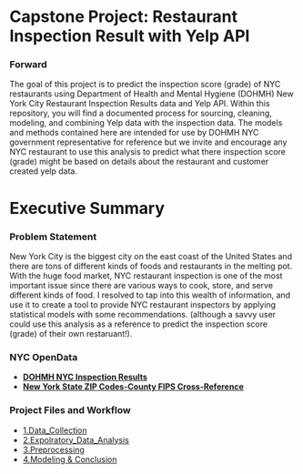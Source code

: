 # Capstone Project: Restaurant Inspection Result with Yelp API

### Forward
The goal of this project is to predict the inspection score (grade) of NYC restaurants using Department of Health and Mental Hygiene (DOHMH) New York City Restaurant Inspection Results data and Yelp API.  Within this repository, you will find a documented process for sourcing, cleaning, modeling, and combining Yelp data with the inspection data.  The models and methods contained here are intended for use by DOHMH NYC government representative for reference but we invite and encourage any NYC restaurant to use this analysis to predict what there inspection score (grade) might be based on details about the restaurant and customer created yelp data.

# Executive Summary

### Problem Statement
New York City is the biggest city on the east coast of the United States and there are tons of different kinds of foods and restaurants in the melting pot. With the huge food market, NYC restaurant inspection is one of the most important issue since there are various ways to cook, store, and serve different kinds of food. I resolved to tap into this wealth of information, and use it to create a tool to provide NYC restaurant inspectors by applying statistical models with some recommendations. (although a savvy user could use this analysis as a reference to predict the inspection score (grade) of their own restaruant!). 

### NYC OpenData
- [**DOHMH NYC Inspection Results**](https://data.cityofnewyork.us/Health/DOHMH-New-York-City-Restaurant-Inspection-Results/43nn-pn8j)
- [**New York State ZIP Codes-County FIPS Cross-Reference**](https://data.ny.gov/Government-Finance/New-York-State-ZIP-Codes-County-FIPS-Cross-Referen/juva-r6g2)

### Project Files and Workflow
- [1.Data_Collection](https://github.com/ggoo156/project_capstone/blob/master/code/1.data_collection.ipynb)
- [2.Expolratory_Data_Analysis](https://github.com/ggoo156/project_capstone/blob/master/code/2.EDA.ipynb)
- [3.Preprocessing](https://github.com/ggoo156/project_capstone/blob/master/code/3.Preprocessing.ipynb)
- [4.Modeling & Conclusion]()

